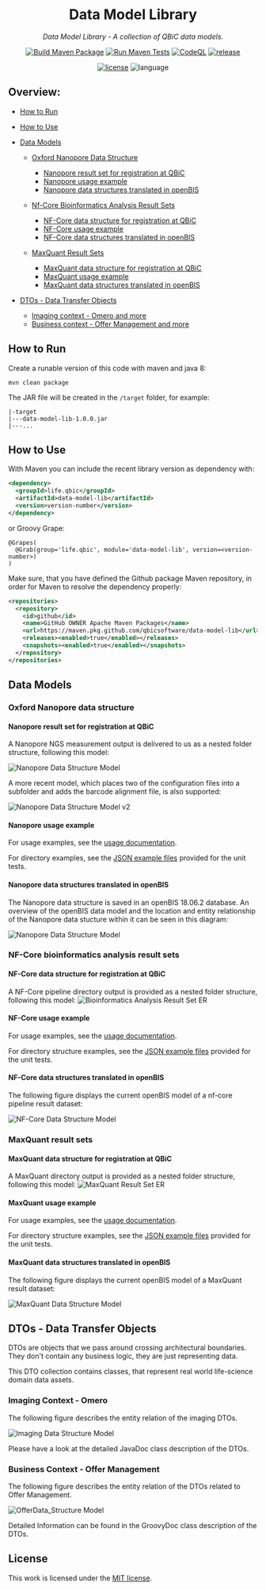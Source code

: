 <div align="center">

# Data Model Library

_Data Model Library - A collection of QBiC data models._


[![Build Maven Package](https://github.com/qbicsoftware/data-model-lib/actions/workflows/build_package.yml/badge.svg)](https://github.com/qbicsoftware/data-model-lib/actions/workflows/build_package.yml)
[![Run Maven Tests](https://github.com/qbicsoftware/data-model-lib/actions/workflows/run_tests.yml/badge.svg)](https://github.com/qbicsoftware/data-model-lib/actions/workflows/run_tests.yml)
[![CodeQL](https://github.com/qbicsoftware/data-model-lib/actions/workflows/codeql-analysis.yml/badge.svg)](https://github.com/qbicsoftware/data-model-lib/actions/workflows/codeql-analysis.yml)
[![release](https://img.shields.io/github/v/release/qbicsoftware/data-model-lib?include_prereleases)](https://github.com/qbicsoftware/data-model-lib/releases)

[![license](https://img.shields.io/github/license/qbicsoftware/data-model-lib)](https://github.com/qbicsoftware/data-model-lib/blob/main/LICENSE)
![language](https://img.shields.io/badge/language-groovy,%20java-blue.svg)

</div>

## Overview:

- [How to Run](#how-to-run)
- [How to Use](#how-to-use)
- [Data Models](#data-models)
    * [Oxford Nanopore Data Structure](#oxford-nanopore-data-structure)
    
        * [Nanopore result set for registration at QBiC](#nanopore-result-set-for-registration-at-qbic)
        * [Nanopore usage example](#nanopore-usage-example)
        * [Nanopore data structures translated in openBIS](#nanopore-data-structures-translated-in-openbis)
        
    * [Nf-Core Bioinformatics Analysis Result Sets](#nf-core-bioinformatics-analysis-result-sets)
    
        * [NF-Core data structure for registration at QBiC](#nf-core-data-structure-for-registration-at-qbic)
        * [NF-Core usage example](#nf-core-usage-example)
        * [NF-Core data structures translated in openBIS](#nf-core-data-structures-translated-in-openbis)
        
    * [MaxQuant Result Sets](#maxquant-result-sets)
        
        * [MaxQuant data structure for registration at QBiC](#maxquant-data-structure-for-registration-at-qbic)
        * [MaxQuant usage example](#maxquant-usage-example)
        * [MaxQuant data structures translated in openBIS](#maxquant-data-structures-translated-in-openbis)   
        
- [DTOs - Data Transfer Objects](#dtos---data-transfer-objects)

    * [Imaging context - Omero and more](#imaging-context---omero)
    * [Business context - Offer Management and more](#business-context---offer-management)

## How to Run

Create a runable version of this code with maven and java 8:

```
mvn clean package
```

The JAR file will be created in the ``/target`` folder, for example:

```
|-target
|---data-model-lib-1.0.0.jar
|---...
```


## How to Use

With Maven you can include the recent library version as dependency with:

```XML
<dependency>
  <groupId>life.qbic</groupId>
  <artifactId>data-model-lib</artifactId>
  <version>version-number</version>
</dependency>
```
or Groovy Grape:

```
@Grapes(
  @Grab(group='life.qbic', module='data-model-lib', version=<version-number>)
)
```

Make sure, that you have defined the Github package Maven repository, in order for Maven to resolve the dependency properly:

```XML
<repositories>
  <repository>
    <id>github</id>
    <name>GitHub OWNER Apache Maven Packages</name>
    <url>https://maven.pkg.github.com/qbicsoftware/data-model-lib</url>
    <releases><enabled>true</enabled></releases>
    <snapshots><enabled>true</enabled></snapshots>
  </repository>
</repositories>
```

## Data Models

### Oxford Nanopore data structure

#### Nanopore result set for registration at QBiC

A Nanopore NGS measurement output is delivered to us as a nested folder structure, following this model:

![Nanopore Data Structure Model](./doc/figures/Nanopore_Data_Structure_Model.svg)

A more recent model, which places two of the configuration files into a subfolder and adds the barcode alignment file, is also supported:

![Nanopore Data Structure Model v2](./doc/figures/Nanopore_Data_Structure_Model_v2.svg)

#### Nanopore usage example

For usage examples, see the [usage documentation](./doc/examples.md).

For directory examples, see the [JSON example files](./src/test/resources) provided for the unit tests.

#### Nanopore data structures translated in openBIS

The Nanopore data structure is saved in an openBIS 18.06.2 database. 
An overview of the openBIS data model and the location and entity relationship of the Nanopore data stucture within it can be seen in this diagram: 

![Nanopore Data Structure Model](./doc/figures/OpenBIS_ER_diagram.png)

### NF-Core bioinformatics analysis result sets

#### NF-Core data structure for registration at QBiC

A NF-Core pipeline directory output is provided as a nested folder structure, following this model:
![Bioinformatics Analysis Result Set ER](./doc/figures/ER_diagram_pipeline_results.png)

#### NF-Core usage example

For usage examples, see the [usage documentation](./doc/examples.md).

For directory structure examples, see the [JSON example files](./src/test/resources/examples/resultset) provided for the unit tests.

#### NF-Core data structures translated in openBIS

The following figure displays the current openBIS model of a nf-core pipeline result dataset:

![NF-Core Data Structure Model](./doc/figures/ER_diagram_pipeline_results_openBIS.png)


### MaxQuant result sets

#### MaxQuant data structure for registration at QBiC

A MaxQuant directory output is provided as a nested folder structure, following this model:
![MaxQuant Result Set ER](./doc/figures/MaxQuant_Data_Structure.png)

#### MaxQuant usage example

For usage examples, see the [usage documentation](./doc/examples.md).

For directory structure examples, see the [JSON example files](./src/test/resources/examples/resultset/maxquant) provided for the unit tests.

#### MaxQuant data structures translated in openBIS

The following figure displays the current openBIS model of a MaxQuant result dataset:

![MaxQuant Data Structure Model](./doc/figures/MaxQuant_openBIS_Data_Model.png)

## DTOs - Data Transfer Objects

DTOs are objects that we pass around crossing architectural boundaries.
They don't contain any business logic, they are just representing data.

This DTO collection contains classes, that represent real world
life-science domain data assets.

### Imaging Context - Omero

The following figure describes the entity relation of the imaging DTOs.

![Imaging Data Structure Model](./doc/figures/Imaging_Data_Structure.png)

Please have a look at the detailed JavaDoc class description of the
DTOs.


### Business Context - Offer Management

The following figure describes the entity relation of the DTOs related to Offer Management.
 
![OfferData_Structure Model](./doc/figures/Offer_Data_Structure.png)

Detailed Information can be found in the GroovyDoc class description of the
DTOs.

## License

This work is licensed under the [MIT license](https://mit-license.org/).

